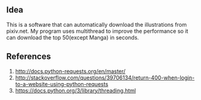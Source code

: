 ## Idea
This is a software that can automatically download the illustrations from pixiv.net. My program uses multithread to
improve the performance so it can download the top 50(except Manga) in seconds.

## References
1. http://docs.python-requests.org/en/master/
2. http://stackoverflow.com/questions/39706134/return-400-when-login-to-a-website-using-python-requests
3. https://docs.python.org/3/library/threading.html